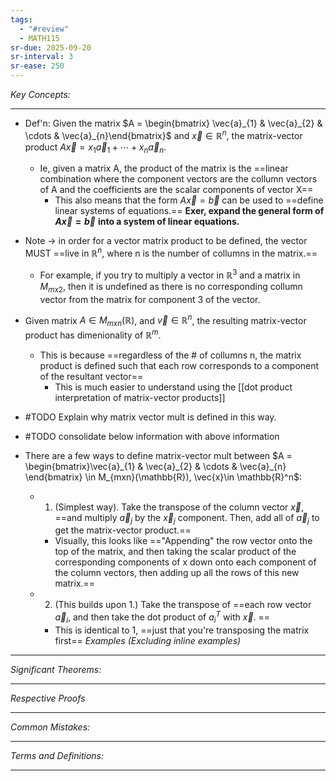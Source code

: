```yaml
---
tags:
  - "#review"
  - MATH115
sr-due: 2025-09-20
sr-interval: 3
sr-ease: 250
---
```

*Key Concepts:*
___

- Def'n: Given the matrix $A = \begin{bmatrix} \vec{a}_{1} & \vec{a}_{2} & \cdots & \vec{a}_{n}\end{bmatrix}$ and $\vec{x} \in {\mathbb{R}}^n$, the matrix-vector product $A\vec{x} = x_{1}\vec{a}_{1} + \cdots + x_{n}\vec{a}_{n}$.
	- Ie, given a matrix A, the product of the matrix is the ==linear combination where the component vectors are the collumn vectors of A and the coefficients are the scalar components of vector X==
		- This also means that the form $A\vec{x}=\vec{b}$ can be used to ==define linear systems of equations.== **Exer, expand the general form of $A\vec{x}=\vec{b}$** **into a system of linear equations.**
- Note -> in order for a vector matrix product to be defined, the vector MUST ==live in $\mathbb{R}^n$, where n is the number of collumns in the matrix.==
	- For example, if you try to multiply a vector in $\mathbb{R}^3$ and a matrix in $M_{mx2}$, then it is undefined as there is no corresponding collumn vector from the matrix for component 3 of the vector. 
- Given matrix $A \in M_{mxn}(\mathbb{R})$, and $\vec{v}\in \mathbb{R}^n$, the resulting matrix-vector product has dimenionality of $\mathbb{R}^{m}$.
	- This is because ==regardless of the # of collumns n, the matrix product is defined such that each row corresponds to a component of the resultant vector==
		- This is much easier to understand using the [[dot product interpretation of matrix-vector products]]

- #TODO Explain why matrix vector mult is defined in this way. 

- #TODO consolidate below information with above information

- There are a few ways to define matrix-vector mult between $A = \begin{bmatrix}\vec{a}_{1} & \vec{a}_{2} & \cdots & \vec{a}_{n} \end{bmatrix} \in M_{mxn}(\mathbb{R}), \vec{x}\in \mathbb{R}^n$:
	- 1. (Simplest way). Take the transpose of the column vector $\vec{x}$, ==and multiply $\vec{a}_{j}$ by the $\vec{x}_{j}$ component. Then, add all of $\vec{a}_j$ to get the matrix-vector product.==
		- Visually, this looks like =="Appending" the row vector onto the top of the matrix, and then taking the scalar product of the corresponding components of x down onto each component of the column vectors, then adding up all the rows of this new matrix.==
	- 2. (This builds upon 1.) Take the transpose of ==each row vector $\vec{a}_{i}$, and then take the dot product of $a_{i}^T$ with $\vec{x}$. ==
		- This is identical to 1, ==just that you're transposing the matrix first==
*Examples (Excluding inline examples)* 
___

*Significant Theorems:*
___

*Respective Proofs*
___

*Common Mistakes:*
___

*Terms and Definitions:*
___

